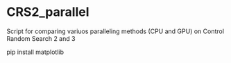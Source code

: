 # CRS2_parallel
Script for comparing variuos paralleling methods (CPU and GPU) on Control Random Search 2 and 3

pip install matplotlib